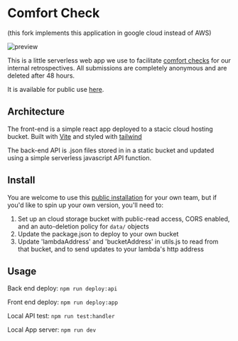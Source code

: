 
# Comfort Check

(this fork implements this application in google cloud instead of AWS)

![preview](preview.png)

This is a little serverless web app we use to facilitate [comfort checks](https://www.funretrospectives.com/safety-check/) for our internal retrospectives. All submissions are completely anonymous and are deleted after 48 hours.

It is available for public use [here](https://storage.googleapis.com/comfort-checks/index.html).

## Architecture

The front-end is a simple react app deployed to a stacic cloud hosting bucket. Built with [Vite](https://vitejs.dev/) and styled with [tailwind](https://tailwindcss.com/)

The back-end API is .json files stored in in a static bucket and updated using a simple serverless javascript API function.
## Install

You are welcome to use this [public installation](https://storage.googleapis.com/comfort-checks/index.html) for your own team, but if you'd like to spin up your own version, you'll need to:

1. Set up an cloud storage bucket with public-read access, CORS enabled, and an auto-deletion policy for `data/` objects
2. Update the package.json to deploy to your own bucket
3. Update 'lambdaAddress' and 'bucketAddress' in utils.js to read from that bucket, and to send updates to your lambda's http address

## Usage

Back end deploy: `npm run deploy:api`

Front end deploy: `npm run deploy:app`

Local API test: `npm run test:handler`

Local App server: `npm run dev`
